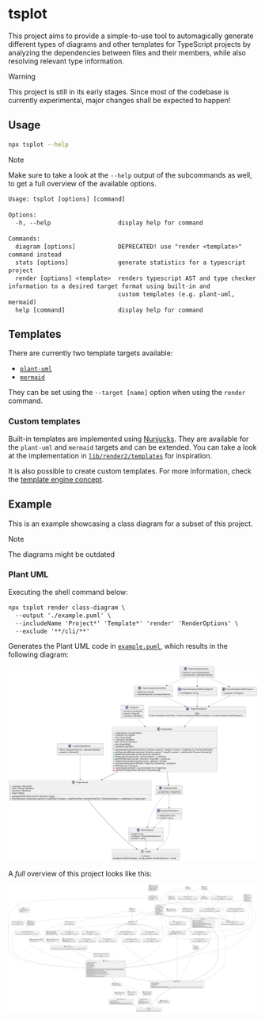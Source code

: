 # tsplot

This project aims to provide a simple-to-use tool to automagically generate different
types of diagrams and other templates for TypeScript projects by analyzing the dependencies between files
and their members, while also resolving relevant type information.

> [!WARNING]  
> This project is still in its early stages. Since most of the codebase is currently
> experimental, major changes shall be expected to happen!

## Usage

```bash
npx tsplot --help
```

> [!NOTE]  
> Make sure to take a look at the `--help` output of the subcommands as well, to get
> a full overview of the available options.

```
Usage: tsplot [options] [command]

Options:
  -h, --help                   display help for command

Commands:
  diagram [options]            DEPRECATED! use "render <template>" command instead
  stats [options]              generate statistics for a typescript project
  render [options] <template>  renders typescript AST and type checker information to a desired target format using built-in and
                               custom templates (e.g. plant-uml, mermaid)
  help [command]               display help for command
```

## Templates

There are currently two template targets available:

- [`plant-uml`](https://plantuml.com/)
- [`mermaid`](https://mermaid-js.github.io/mermaid/#/)

They can be set using the `--target [name]` option when using the `render` command.

### Custom templates

Built-in templates are implemented using [Nunjucks](https://mozilla.github.io/nunjucks/). They are available for the `plant-uml` and `mermaid` targets and can be extended. You can take a look at the implementation in [`lib/render2/templates`](./packages/tsplot/src/lib/render2/templates) for inspiration.

It is also possible to create custom templates. For more information, check the [template engine concept](./docs/concepts/TEMPLATE_ENGINE.md).

## Example

This is an example showcasing a class diagram for a subset of this project.

> [!NOTE]  
> The diagrams might be outdated

### Plant UML

Executing the shell command below:

```shell
npx tsplot render class-diagram \ 
  --output './example.puml' \
  --includeName 'Project*' 'Template*' 'render' 'RenderOptions' \
  --exclude '**/cli/**'
```

Generates the Plant UML code in [`example.puml`](./examples/example.puml), which results in the following diagram:

![example](./examples/example.svg)

A _full_ overview of this project looks like this:

![tsplot](./examples/tsplot.svg)
